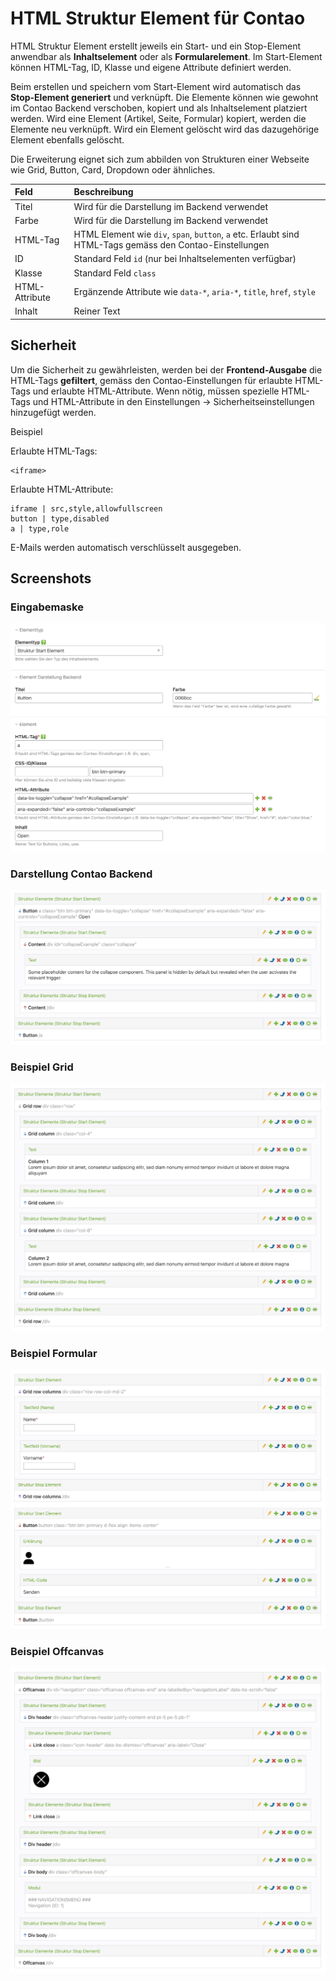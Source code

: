 # HTML Struktur Element für Contao

HTML Struktur Element erstellt jeweils ein Start- und ein Stop-Element anwendbar als **Inhaltselement** oder als **Formularelement**. Im Start-Element können HTML-Tag, ID, Klasse und eigene Attribute definiert werden.

Beim erstellen und speichern vom Start-Element wird automatisch das **Stop-Element generiert** und verknüpft. Die Elemente können wie gewohnt im Contao Backend verschoben, kopiert und als Inhaltselement platziert werden. Wird eine Element (Artikel, Seite, Formular) kopiert, werden die Elemente neu verknüpft. Wird ein Element gelöscht wird das dazugehörige Element ebenfalls gelöscht.

Die Erweiterung eignet sich zum abbilden von Strukturen einer Webseite wie Grid, Button, Card, Dropdown oder ähnliches. 


| Feld | Beschreibung |
| :--- | :--- |
| Titel | Wird für die Darstellung im Backend verwendet |
| Farbe | Wird für die Darstellung im Backend verwendet |
| HTML-Tag | HTML Element wie `div`, `span`, `button`, `a` etc. Erlaubt sind HTML-Tags gemäss den Contao-Einstellungen |
| ID | Standard Feld `id` (nur bei Inhaltselementen verfügbar) |
| Klasse | Standard Feld `class` |
| HTML-Attribute | Ergänzende Attribute wie `data-*`, `aria-*`, `title`, `href`, `style` |
| Inhalt | Reiner Text |

## Sicherheit
Um die Sicherheit zu gewährleisten, werden bei der **Frontend-Ausgabe** die HTML-Tags **gefiltert**, gemäss den Contao-Einstellungen für erlaubte HTML-Tags und erlaubte HTML-Attribute. Wenn nötig, müssen spezielle HTML-Tags und HTML-Attribute in den Einstellungen -> Sicherheitseinstellungen hinzugefügt werden.

Beispiel

Erlaubte HTML-Tags: 
```
<iframe>
```
Erlaubte HTML-Attribute:
```
iframe | src,style,allowfullscreen
button | type,disabled
a | type,role
```
E-Mails werden automatisch verschlüsselt ausgegeben.



## Screenshots

### Eingabemaske
![Alt text](docs/structure_start.png?raw=true "struture element start")

### Darstellung Contao Backend
![Alt text](docs/structure_start_buttonbackend.png?raw=true "struture element backend")

### Beispiel Grid
![Alt text](docs/structure_start_grid.png?raw=true "struture element grid")

### Beispiel Formular
![Alt text](docs/structure_start_formularbackend.png?raw=true "struture element formular")

### Beispiel Offcanvas
![Alt text](docs/offcanvas.png?raw=true "offcanvas")


